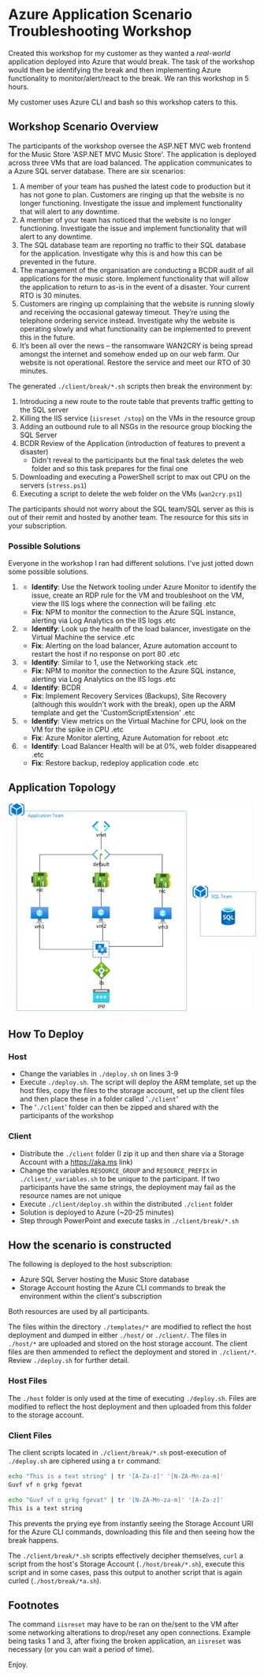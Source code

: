 # Azure Application Scenario Troubleshooting Workshop
Created this workshop for my customer as they wanted a *real-world* application deployed into Azure that would break. The task of the workshop would then be identifying the break and then implementing Azure functionality to monitor/alert/react to the break. We ran this workshop in 5 hours.

My customer uses Azure CLI and bash so this workshop caters to this.

## Workshop Scenario Overview
The participants of the workshop oversee the ASP.NET MVC web frontend for the Music Store 'ASP.NET MVC Music Store'. The application is deployed across three VMs that are load balanced. The application communicates to a Azure SQL server database. There are six scenarios:
1. A member of your team has pushed the latest code to production but it has not gone to plan. Customers are ringing up that the website is no longer functioning.
Investigate the issue and implement functionality that will alert to any downtime. 
2. A member of your team has noticed that the website is no longer functioning. Investigate the issue and implement functionality that will alert to any downtime. 
3. The SQL database team are reporting no traffic to their SQL database for the application. Investigate why this is and how this can be prevented in the future.
4. The management of the organisation are conducting a BCDR audit of all applications for the music store. Implement functionality that will allow the application to return to as-is in the event of a disaster. Your current RTO is 30 minutes.
5. Customers are ringing up complaining that the website is running slowly and receiving the occasional gateway timeout. They’re using the telephone ordering service instead. Investigate why the website is operating slowly and what functionality can be implemented to prevent this in the future.
6. It’s been all over the news – the ransomware WAN2CRY is being spread amongst the internet and somehow ended up on our web farm. Our website is not operational. Restore the service and meet our RTO of 30 minutes.

The generated `./client/break/*.sh` scripts then break the environment by:
1. Introducing a new route to the route table that prevents traffic getting to the SQL server
2. Killing the IIS service (`iisreset /stop`)  on the VMs in the resource group
3. Adding an outbound rule to all NSGs in the resource group blocking the SQL Server
4. BCDR Review of the Application (introduction of features to prevent a disaster)
    - Didn't reveal to the participants but the final task deletes the web folder and so this task prepares for the final one
5. Downloading and executing a PowerShell script to max out CPU on the servers (`stress.ps1`)
6. Executing a script to delete the web folder on the VMs (`wan2cry.ps1`)

The participants should not worry about the SQL team/SQL server as this is out of their remit and hosted by another team. The resource for this sits in your subscription.

### Possible Solutions
Everyone in the workshop I ran had different solutions. I've just jotted down some possible solutions.

1. - **Identify**: Use the Network tooling under Azure Monitor to identify the issue, create an RDP rule for the VM and troubleshoot on the VM, view the IIS logs where the connection will be failing .etc
    - **Fix**: NPM to monitor the connection to the Azure SQL instance, alerting via Log Analytics on the IIS logs .etc
2. - **Identify**: Look up the health of the load balancer, investigate on the Virtual Machine the service .etc
    - **Fix**: Alerting on the load balancer, Azure automation account to restart the host if no response on port 80 .etc
3. - **Identify**: Similar to 1, use the Networking stack .etc
    - **Fix**: NPM to monitor the connection to the Azure SQL instance, alerting via Log Analytics on the IIS logs .etc
4. - **Identify**: BCDR
    - **Fix**: Implement Recovery Services (Backups), Site Recovery (although this wouldn't work with the break), open up the ARM template and get the 'CustomScriptExtension' .etc
5. - **Identify**: View metrics on the Virtual Machine for CPU, look on the VM for the spike in CPU .etc
    - **Fix**: Azure Monitor alerting, Azure Automation for reboot .etc
6. - **Identify**: Load Balancer Health will be at 0%, web folder disappeared .etc
    - **Fix**: Restore backup, redeploy application code .etc

## Application Topology
![Application Topology](./docs/topology.png)

## How To Deploy

### Host
- Change the variables in `./deploy.sh` on lines 3-9
- Execute `./deploy.sh`. The script will deploy the ARM template, set up the host files, copy the files to the storage account, set up the client files and then place these in a folder called '`./client`'
- The '`./client`' folder can then be zipped and shared with the participants of the workshop

### Client
- Distribute the `./client` folder (I zip it up and then share via a Storage Account with a https://aka.ms link)
- Change the variables `RESOURCE_GROUP` and `RESOURCE_PREFIX` in `./client/_variables.sh` to be unique to the participant. If two participants have the same strings, the deployment may fail as the resource names are not unique
- Execute `./client/deploy.sh` within the distributed `./client` folder
- Solution is deployed to Azure (~20-25 minutes)
- Step through PowerPoint and execute tasks in `./client/break/*.sh`

## How the scenario is constructed

The following is deployed to the host subscription:
- Azure SQL Server hosting the Music Store database
- Storage Account hosting the Azure CLI commands to break the environment within the client's subscription

Both resources are used by all participants.

The files within the directory `./templates/*` are modified to reflect the host deployment and dumped in either `./host/` or `./client/`. The files in `./host/*` are uploaded and stored on the host storage account. The client files are then ammended to reflect the deployment and stored in `./client/*`. Review `./deploy.sh` for further detail.

### Host Files

The `./host` folder is only used at the time of executing `./deploy.sh`. Files are modified to reflect the host deployment and then uploaded from this folder to the storage account.

### Client Files

The client scripts located in `./client/break/*.sh` post-execution of `./deploy.sh` are ciphered using a `tr` command:

```bash
echo "This is a text string" | tr '[A-Za-z]' '[N-ZA-Mn-za-m]'
Guvf vf n grkg fgevat
```
```bash
echo "Guvf vf n grkg fgevat" | tr '[N-ZA-Mn-za-m]' '[A-Za-z]'
This is a text string
```
This prevents the prying eye from instantly seeing the Storage Account URI for the Azure CLI commands, downloading this file and then seeing how the break happens.

The `./client/break/*.sh` scripts effectively decipher themselves, `curl` a script from the host's Storage Account (`./host/break/*.sh`), execute this script and in some cases, pass this output to another script that is again curled (`./host/break/*a.sh`).

## Footnotes
The command `iisreset` may have to be ran on the/sent to the VM after some networking alterations to drop/reset any open connections. Example being tasks 1 and 3, after fixing the broken application, an `iisreset` was necessary (or you can wait a period of time).

Enjoy.